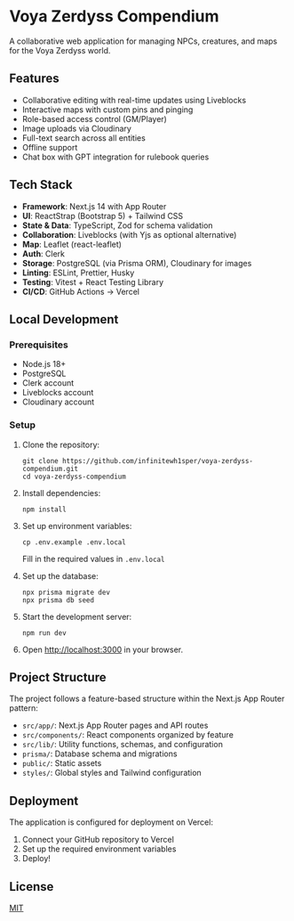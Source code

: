 # Voya Zerdyss Compendium

A collaborative web application for managing NPCs, creatures, and maps for the Voya Zerdyss world.

## Features

- Collaborative editing with real-time updates using Liveblocks
- Interactive maps with custom pins and pinging
- Role-based access control (GM/Player)
- Image uploads via Cloudinary
- Full-text search across all entities
- Offline support
- Chat box with GPT integration for rulebook queries

## Tech Stack

- **Framework**: Next.js 14 with App Router
- **UI**: ReactStrap (Bootstrap 5) + Tailwind CSS
- **State & Data**: TypeScript, Zod for schema validation
- **Collaboration**: Liveblocks (with Yjs as optional alternative)
- **Map**: Leaflet (react-leaflet)
- **Auth**: Clerk
- **Storage**: PostgreSQL (via Prisma ORM), Cloudinary for images
- **Linting**: ESLint, Prettier, Husky
- **Testing**: Vitest + React Testing Library
- **CI/CD**: GitHub Actions → Vercel

## Local Development

### Prerequisites

- Node.js 18+
- PostgreSQL
- Clerk account
- Liveblocks account
- Cloudinary account

### Setup

1. Clone the repository:
   ```
   git clone https://github.com/infinitewh1sper/voya-zerdyss-compendium.git
   cd voya-zerdyss-compendium
   ```

2. Install dependencies:
   ```
   npm install
   ```

3. Set up environment variables:
   ```
   cp .env.example .env.local
   ```
   Fill in the required values in `.env.local`

4. Set up the database:
   ```
   npx prisma migrate dev
   npx prisma db seed
   ```

5. Start the development server:
   ```
   npm run dev
   ```

6. Open [http://localhost:3000](http://localhost:3000) in your browser.

## Project Structure

The project follows a feature-based structure within the Next.js App Router pattern:

- `src/app/`: Next.js App Router pages and API routes
- `src/components/`: React components organized by feature
- `src/lib/`: Utility functions, schemas, and configuration
- `prisma/`: Database schema and migrations
- `public/`: Static assets
- `styles/`: Global styles and Tailwind configuration

## Deployment

The application is configured for deployment on Vercel:

1. Connect your GitHub repository to Vercel
2. Set up the required environment variables
3. Deploy!

## License

[MIT](LICENSE)
